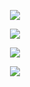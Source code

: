 <!-- Profile Visits -->
<p align="center">
<img src="https://komarev.com/ghpvc/?username=elkhayder&label=Profile+visits&color=orange&style=for-the-badge" />
</p>

<!-- Stats -->
<p align="center">
<picture>
<source 
  srcset="https://github-readme-stats.vercel.app/api?username=elkhayder&show_icons=true&theme=dracula&count_private=true&hide_rank=true"
  media="(prefers-color-scheme: dark)"
/>
<img src="https://github-readme-stats.vercel.app/api?username=elkhayder&show_icons=true&count_private=true&hide_rank=true" />
</picture>
</p>

<!-- Top langs -->
<p align="center">
<picture>
<source 
  srcset="https://github-readme-stats.vercel.app/api/top-langs/?username=elkhayder&langs_count=10&layout=compact&theme=dracula"
  media="(prefers-color-scheme: dark)"
/>
<img src="https://github-readme-stats.vercel.app/api/top-langs/?username=elkhayder&langs_count=10&layout=compact" />
</picture>
</p>

<!-- <p align="center">
<picture>
<source
  srcset="https://github-profile-summary-cards.vercel.app/api/cards/most-commit-language?username=elkhayder&theme=dracula"
  media="(prefers-color-scheme: dark)"
/>
<img src="https://github-profile-summary-cards.vercel.app/api/cards/most-commit-language?username=elkhayder&theme=vue" />
</picture>
</p> -->

<p align="center">
<picture>
<source
  srcset="https://github-readme-streak-stats.herokuapp.com/?user=elkhayder&theme=gruvbox&date_format=M%20j%5B%2C%20Y%5D"
  media="(prefers-color-scheme: dark)"
/>
<img src="https://github-readme-streak-stats.herokuapp.com/?user=elkhayder&theme=vue&date_format=M%20j%5B%2C%20Y%5D" />
</picture>
</p>
